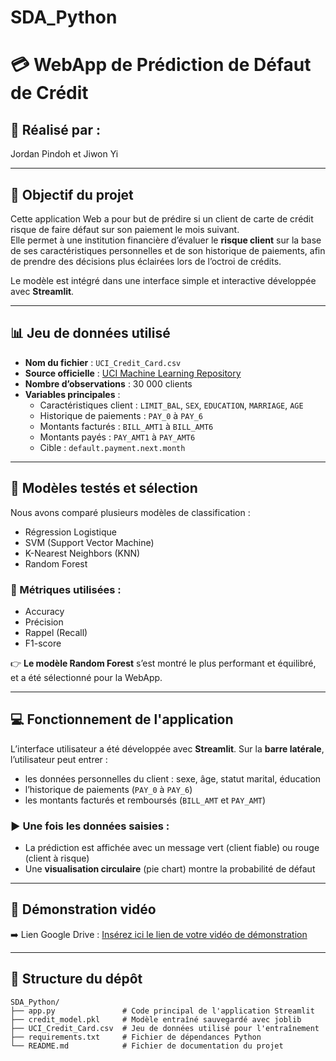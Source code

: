 # SDA_Python
# 💳 WebApp de Prédiction de Défaut de Crédit

## 👥 Réalisé par :
Jordan Pindoh et Jiwon Yi

---

## 🎯 Objectif du projet

Cette application Web a pour but de prédire si un client de carte de crédit risque de faire défaut sur son paiement le mois suivant.  
Elle permet à une institution financière d’évaluer le **risque client** sur la base de ses caractéristiques personnelles et de son historique de paiements, afin de prendre des décisions plus éclairées lors de l’octroi de crédits.

Le modèle est intégré dans une interface simple et interactive développée avec **Streamlit**.

---

## 📊 Jeu de données utilisé

- **Nom du fichier** : `UCI_Credit_Card.csv`
- **Source officielle** : [UCI Machine Learning Repository](https://archive.ics.uci.edu/ml/datasets/default+of+credit+card+clients)
- **Nombre d’observations** : 30 000 clients
- **Variables principales** :
  - Caractéristiques client : `LIMIT_BAL`, `SEX`, `EDUCATION`, `MARRIAGE`, `AGE`
  - Historique de paiements : `PAY_0` à `PAY_6`
  - Montants facturés : `BILL_AMT1` à `BILL_AMT6`
  - Montants payés : `PAY_AMT1` à `PAY_AMT6`
  - Cible : `default.payment.next.month`

---

## 🧠 Modèles testés et sélection

Nous avons comparé plusieurs modèles de classification :

- Régression Logistique
- SVM (Support Vector Machine)
- K-Nearest Neighbors (KNN)
- Random Forest

### 🧪 Métriques utilisées :
- Accuracy
- Précision
- Rappel (Recall)
- F1-score

👉 **Le modèle Random Forest** s’est montré le plus performant et équilibré, et a été sélectionné pour la WebApp.

---

## 💻 Fonctionnement de l'application

L’interface utilisateur a été développée avec **Streamlit**. Sur la **barre latérale**, l’utilisateur peut entrer :

- les données personnelles du client : sexe, âge, statut marital, éducation
- l’historique de paiements (`PAY_0` à `PAY_6`)
- les montants facturés et remboursés (`BILL_AMT` et `PAY_AMT`)

### ▶️ Une fois les données saisies :
- La prédiction est affichée avec un message vert (client fiable) ou rouge (client à risque)
- Une **visualisation circulaire** (pie chart) montre la probabilité de défaut

---

## 🎥 Démonstration vidéo

➡️ Lien Google Drive : [Insérez ici le lien de votre vidéo de démonstration](https://drive.google.com/...)

---

## 📂 Structure du dépôt
```
SDA_Python/
├── app.py               # Code principal de l'application Streamlit
├── credit_model.pkl     # Modèle entraîné sauvegardé avec joblib
├── UCI_Credit_Card.csv  # Jeu de données utilisé pour l'entraînement
├── requirements.txt     # Fichier de dépendances Python
└── README.md            # Fichier de documentation du projet
```

